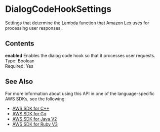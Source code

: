 # DialogCodeHookSettings<a name="API_DialogCodeHookSettings"></a>

Settings that determine the Lambda function that Amazon Lex uses for processing user responses\.

## Contents<a name="API_DialogCodeHookSettings_Contents"></a>

 **enabled**   <a name="lexv2-Type-DialogCodeHookSettings-enabled"></a>
Enables the dialog code hook so that it processes user requests\.  
Type: Boolean  
Required: Yes

## See Also<a name="API_DialogCodeHookSettings_SeeAlso"></a>

For more information about using this API in one of the language\-specific AWS SDKs, see the following:
+  [AWS SDK for C\+\+](https://docs.aws.amazon.com/goto/SdkForCpp/models.lex.v2-2020-08-07/DialogCodeHookSettings) 
+  [AWS SDK for Go](https://docs.aws.amazon.com/goto/SdkForGoV1/models.lex.v2-2020-08-07/DialogCodeHookSettings) 
+  [AWS SDK for Java V2](https://docs.aws.amazon.com/goto/SdkForJavaV2/models.lex.v2-2020-08-07/DialogCodeHookSettings) 
+  [AWS SDK for Ruby V3](https://docs.aws.amazon.com/goto/SdkForRubyV3/models.lex.v2-2020-08-07/DialogCodeHookSettings) 
